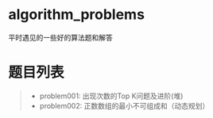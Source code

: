 # algorithm_problems
平时遇见的一些好的算法题和解答

# 题目列表
> * problem001: 出现次数的Top K问题及进阶(堆)
> * problem002: 正数数组的最小不可组成和（动态规划） 
